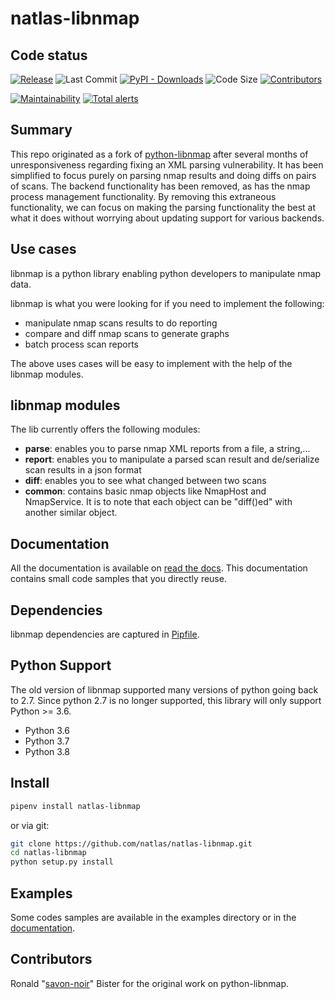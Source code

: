 # natlas-libnmap

## Code status

[![Release](https://img.shields.io/github/release/natlas/natlas-libnmap.svg)](https://github.com/natlas/natlas-libnmap/releases/latest)
![Last Commit](https://img.shields.io/github/last-commit/natlas/natlas-libnmap.svg)
[![PyPI - Downloads](https://img.shields.io/pypi/dm/natlas-libnmap)](https://pypi.org/project/natlas-libnmap/0.7.1/)
![Code Size](https://img.shields.io/github/languages/code-size/natlas/natlas-libnmap.svg)
[![Contributors](https://img.shields.io/github/contributors/natlas/natlas-libnmap.svg)](https://github.com/natlas/natlas-libnmap/graphs/contributors)

[![Maintainability](https://api.codeclimate.com/v1/badges/660913964e02d6d90e1c/maintainability)](https://codeclimate.com/github/natlas/natlas-libnmap/maintainability)
[![Total alerts](https://img.shields.io/lgtm/alerts/g/natlas/natlas-libnmap.svg?logo=lgtm&logoWidth=18)](https://lgtm.com/projects/g/natlas/natlas-libnmap/alerts/)

## Summary

This repo originated as a fork of [python-libnmap] after several months of unresponsiveness regarding fixing an XML parsing vulnerability. It has been simplified to focus purely on parsing nmap results and doing diffs on pairs of scans. The backend functionality has been removed, as has the nmap process management functionality. By removing this extraneous functionality, we can focus on making the parsing functionality the best at what it does without worrying about updating support for various backends.

## Use cases

libnmap is a python library enabling python developers to manipulate nmap data.

libnmap is what you were looking for if you need to implement the following:

* manipulate nmap scans results to do reporting
* compare and diff nmap scans to generate graphs
* batch process scan reports

The above uses cases will be easy to implement with the help of the libnmap modules.

## libnmap modules

The lib currently offers the following modules:

* **parse**: enables you to parse nmap XML reports from a file, a string,...
* **report**: enables you to manipulate a parsed scan result and de/serialize scan results in a json format
* **diff**: enables you to see what changed between two scans
* **common**: contains basic nmap objects like NmapHost and NmapService. It is to note that each object can be "diff()ed" with another similar object.

## Documentation

All the documentation is available on [read the docs]. This documentation contains small code samples that you directly reuse.

## Dependencies

libnmap dependencies are captured in [Pipfile](Pipfile).

## Python Support

The old version of libnmap supported many versions of python going back to 2.7. Since python 2.7 is no longer supported, this library will only support Python >= 3.6.

* Python 3.6
* Python 3.7
* Python 3.8

## Install

```bash
pipenv install natlas-libnmap
```

or via git:

```bash
git clone https://github.com/natlas/natlas-libnmap.git
cd natlas-libnmap
python setup.py install
```

## Examples

Some codes samples are available in the examples directory or in the [documentation].

## Contributors

Ronald "[savon-noir]" Bister for the original work on python-libnmap.

[savon-noir]: https://github.com/savon-noir
[python-libnmap]: https://github.com/savon-noir/python-libnmap
[read the docs]: https://libnmap.readthedocs.org
[documentation]: https://libnmap.readthedocs.org
